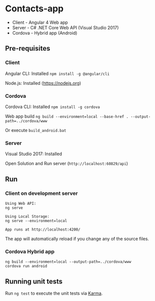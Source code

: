 # Contacts-app

- Client - Angular 4 Web app
- Server - C# .NET Core Web API (Visual Studio 2017)
- Cordova - Hybrid app (Android)

## Pre-requisites

### Client

Angular CLI: Installed `npm install -g @angular/cli`

Node.js: Installed (https://nodejs.org)

### Cordova

Cordova CLI: Installed `npm install -g cordova`


Web app build `ng build --environment=local --base-href . --output-path=../cordova/www`

Or execute `build_android.bat`

### Server

Visual Studio 2017: Installed

Open Solution and Run server (`http://localhost:60829/api`)

## Run
### Client on development server
```
Using Web API:
ng serve

Using Local Storage:
ng serve --environment=local

App runs at http://localhost:4200/
```
The app will automatically reload if you change any of the source files.

### Cordova Hybrid app
```
ng build --environment=local --output-path=../cordova/www
cordova run android
```
## Running unit tests

Run `ng test` to execute the unit tests via [Karma](https://karma-runner.github.io).
